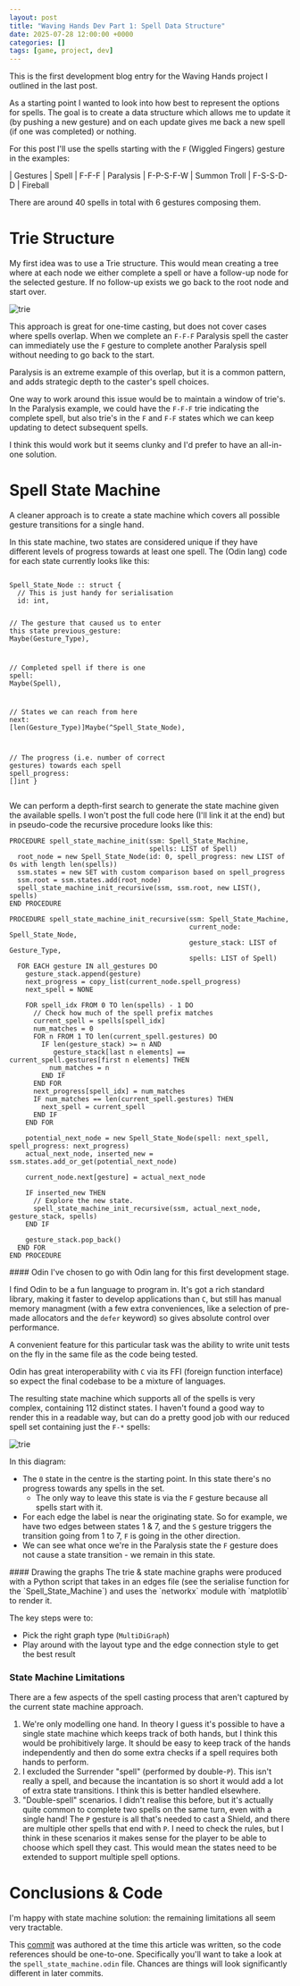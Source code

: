 ```yaml
---
layout: post
title: "Waving Hands Dev Part 1: Spell Data Structure"
date: 2025-07-28 12:00:00 +0000
categories: []
tags: [game, project, dev]
---
```

This is the first development blog entry for the Waving Hands project I outlined in the last post.

As a starting point I wanted to look into how best to represent the options for spells. The goal is to create a data structure which allows me to update it (by pushing a new gesture) and on each update gives me back a new spell (if one was completed) or nothing.

For this post I'll use the spells starting with the `F` (Wiggled Fingers) gesture in the examples:

| Gestures | Spell
| F-F-F | Paralysis
| F-P-S-F-W | Summon Troll
| F-S-S-D-D | Fireball

There are around 40 spells in total with 6 gestures composing them.

# Trie Structure
My first idea was to use a Trie structure. This would mean creating a tree where at each node we either complete a spell or have a follow-up node for the selected gesture. If no follow-up exists we go back to the root node and start over.

![trie](/assets/spell_trie_for_F.png)

This approach is great for one-time casting, but does not cover cases where spells overlap. When we complete an `F-F-F` Paralysis spell the caster can immediately use the `F` gesture to complete another Paralysis spell without needing to go back to the start.

Paralysis is an extreme example of this overlap, but it is a common pattern, and adds strategic depth to the caster's spell choices.

One way to work around this issue would be to maintain a window of trie's. In the Paralysis example, we could have the `F-F-F` trie indicating the complete spell, but also trie's in the `F` and `F-F` states which we can keep updating to detect subsequent spells.

I think this would work but it seems clunky and I'd prefer to have an all-in-one solution.

# Spell State Machine
A cleaner approach is to create a state machine which covers all possible gesture transitions for a single hand.

In this state machine, two states are considered unique if they have different levels of progress towards at least one spell. The (Odin lang) code for each state currently looks like this:
<div class="odin-code-block">
<pre><code>
Spell_State_Node :: <span class="odin-keyword">struct</span> {
  <span class="odin-comment">// This is just handy for serialisation</span>
  <span class="odin-var-decl">id</span>: <span class="odin-type">int</span>,

  <span class="odin-comment">// The gesture that caused us to enter this state</span>
  <span class="odin-var-decl">previous_gesture</span>: <span class="odin-keyword">Maybe</span>(<span class="odin-type">Gesture_Type</span>),

  <span class="odin-comment">// Completed spell if there is one</span>
  <span class="odin-var-decl">spell</span>: <span class="odin-keyword">Maybe</span>(<span class="odin-type">Spell</span>),

  <span class="odin-comment">// States we can reach from here</span>
  <span class="odin-var-decl">next</span>: [<span class="odin-function-call">len</span>(<span class="odin-type">Gesture_Type</span>)]<span class="odin-keyword">Maybe</span>(^<span class="odin-type">Spell_State_Node</span>),

  <span class="odin-comment">// The progress (i.e. number of correct gestures) towards each spell</span>
  <span class="odin-var-decl">spell_progress</span>: []<span class="odin-type">int</span>
}
</code></pre>
</div>

We can perform a depth-first search to generate the state machine given the available spells. I won't post the full code here (I'll link it at the end) but in pseudo-code the recursive procedure looks like this:

```plaintext
PROCEDURE spell_state_machine_init(ssm: Spell_State_Machine,
                                   spells: LIST of Spell)
  root_node = new Spell_State_Node(id: 0, spell_progress: new LIST of 0s with length len(spells))
  ssm.states = new SET with custom comparison based on spell_progress
  ssm.root = ssm.states.add(root_node)
  spell_state_machine_init_recursive(ssm, ssm.root, new LIST(), spells)
END PROCEDURE

PROCEDURE spell_state_machine_init_recursive(ssm: Spell_State_Machine,
                                             current_node: Spell_State_Node,
                                             gesture_stack: LIST of Gesture_Type,
                                             spells: LIST of Spell)
  FOR EACH gesture IN all_gestures DO
    gesture_stack.append(gesture)
    next_progress = copy_list(current_node.spell_progress)
    next_spell = NONE

    FOR spell_idx FROM 0 TO len(spells) - 1 DO
      // Check how much of the spell prefix matches
      current_spell = spells[spell_idx]
      num_matches = 0
      FOR n FROM 1 TO len(current_spell.gestures) DO
        IF len(gesture_stack) >= n AND
           gesture_stack[last n elements] == current_spell.gestures[first n elements] THEN
          num_matches = n
        END IF
      END FOR
      next_progress[spell_idx] = num_matches
      IF num_matches == len(current_spell.gestures) THEN
        next_spell = current_spell
      END IF
    END FOR

    potential_next_node = new Spell_State_Node(spell: next_spell, spell_progress: next_progress)
    actual_next_node, inserted_new = ssm.states.add_or_get(potential_next_node)

    current_node.next[gesture] = actual_next_node

    IF inserted_new THEN
      // Explore the new state.
      spell_state_machine_init_recursive(ssm, actual_next_node, gesture_stack, spells)
    END IF

    gesture_stack.pop_back()
  END FOR
END PROCEDURE
```

<div markdown="1" class="sidenote-box">
#### Odin
I've chosen to go with Odin lang for this first development stage.

I find Odin to be a fun language to program in. It's got a rich standard library, making it faster to develop applications than `C`, but still has manual memory managment (with a few extra conveniences, like a selection of pre-made allocators and the `defer` keyword) so gives absolute control over performance.

A convenient feature for this particular task was the ability to write unit tests on the fly in the same file as the code being tested.

Odin has great interoperability with `C` via its FFI (foreign function interface) so expect the final codebase to be a mixture of languages.
</div>

The resulting state machine which supports all of the spells is very complex, containing 112 distinct states. I haven't found a good way to render this in a readable way, but can do a pretty good job with our reduced spell set containing just the `F-*` spells:

![trie](/assets/ssm_for_F.png)

In this diagram:
* The `0` state in the centre is the starting point. In this state there's no progress towards any spells in the set.
  * The only way to leave this state is via the `F` gesture because all spells start with it.
* For each edge the label is near the originating state. So for example, we have two edges between states 1 & 7, and the `S` gesture triggers the transition going from 1 to 7, `F` is going in the other direction.
* We can see what once we're in the Paralysis state the `F` gesture does not cause a state transition - we remain in this state.

<div markdown="1" class="sidenote-box">
#### Drawing the graphs
The trie & state machine graphs were produced with a Python script that takes in an edges file (see the serialise function for the `Spell_State_Machine`) and uses the `networkx` module with `matplotlib` to render it.

The key steps were to:
* Pick the right graph type (`MultiDiGraph`)
* Play around with the layout type and the edge connection style to get the best result
</div>

### State Machine Limitations
There are a few aspects of the spell casting process that aren't captured by the current state machine approach.
1. We're only modelling one hand. In theory I guess it's possible to have a single state machine which keeps track of both hands, but I think this would be prohibitively large. It should be easy to keep track of the hands independently and then do some extra checks if a spell requires both hands to perform.
2. I excluded the Surrender "spell" (performed by double-`P`). This isn't really a spell, and because the incantation is so short it would add a lot of extra state transitions. I think this is better handled elsewhere.
3. "Double-spell" scenarios. I didn't realise this before, but it's actually quite common to complete two spells on the same turn, even with a single hand! The `P` gesture is all that's needed to cast a Shield, and there are multiple other spells that end with `P`. I need to check the rules, but I think in these scenarios it makes sense for the player to be able to choose which spell they cast. This would mean the states need to be extended to support multiple spell options.

# Conclusions & Code
I'm happy with state machine solution: the remaining limitations all seem very tractable.

This [commit](https://github.com/AlexKent3141/waving_hands/tree/75e03478ba7938d5883819ba2aaf5f9b040784dd) was authored at the time this article was written, so the code references should be one-to-one. Specifically you'll want to take a look at the `spell_state_machine.odin` file. Chances are things will look significantly different in later commits.
